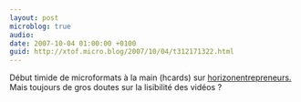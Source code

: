 ```yaml
---
layout: post
microblog: true
audio: 
date: 2007-10-04 01:00:00 +0100
guid: http://xtof.micro.blog/2007/10/04/t312171322.html
---
```

Début timide de microformats à la main (hcards) sur [horizonentrepreneurs.](http://horizonentrepreneurs.) Mais toujours de gros doutes sur la lisibilité des vidéos ?
